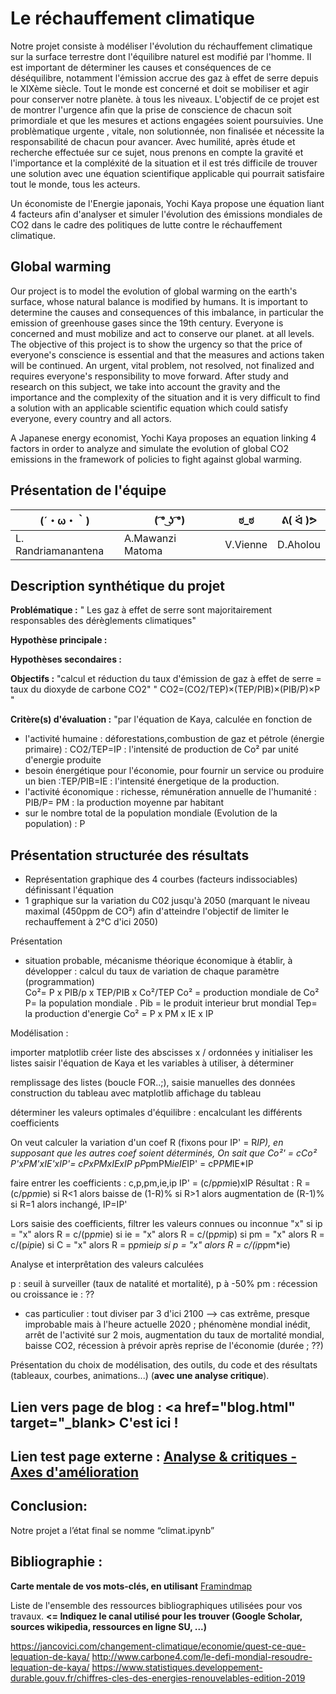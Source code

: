 # Le réchauffement climatique

Notre projet consiste à modéliser l'évolution du réchauffement climatique sur la surface terrestre dont l'équilibre naturel est modifié par l'homme. 
Il est important de déterminer les causes et conséquences de ce déséquilibre, notamment l'émission accrue des gaz à effet de serre depuis le XIXème siècle.
Tout le monde est concerné et doit se mobiliser et agir pour conserver notre planète. à tous les niveaux. 
L'objectif de ce projet est de montrer l'urgence afin que la prise de conscience de chacun soit primordiale et que les mesures  et actions engagées soient poursuivies.
Une problèmatique urgente , vitale, non solutionnée, non finalisée et nécessite la responsabilité de chacun pour avancer.
Avec humilité, après étude et recherche effectuée sur ce sujet, nous prenons en compte la gravité et l'importance et la compléxité de la situation et il est trés difficile de trouver une solution avec une équation scientifique applicable qui pourrait satisfaire tout le monde, tous les acteurs.

Un économiste de l'Energie japonais, Yochi Kaya propose une équation liant 4 facteurs afin d'analyser et simuler l'évolution des émissions mondiales de CO2 dans le cadre des politiques de lutte contre le réchauffement climatique.

## Global warming

Our project is to model the evolution of global warming on the earth's surface, whose natural balance is modified by humans. It is important to determine the causes and consequences of this imbalance, in particular the emission of greenhouse gases since the 19th century. 
Everyone is concerned and must mobilize and act to conserve our planet. at all levels. 
The objective of this project is to show the urgency so that the price of everyone's conscience is essential and that the measures and actions taken will be continued. An urgent, vital problem, not resolved, not finalized and requires everyone's responsibility to move forward.
After study and research on this subject, we take into account the gravity and the importance and the complexity of the situation and it is very difficult to find a solution with an applicable scientific equation which could satisfy everyone, every country and all actors.

A Japanese energy economist, Yochi Kaya proposes an equation linking 4 factors in order to analyze and simulate the evolution of global CO2 emissions in the framework of policies to fight against global warming.


## Présentation de l'équipe

|(´・ω・｀)| ( ͡° ͜ʖ ͡°) | ಠ_ಠ | ᕕ( ᐛ )ᕗ |
|-----|--|--|--|
| L. Randriamanantena| A.Mawanzi Matoma | V.Vienne  | D.Aholou  |


## Description synthétique du projet

**Problématique :** " Les gaz à effet de serre sont majoritairement responsables des dérèglements climatiques"

**Hypothèse principale :** 

**Hypothèses secondaires :** 

**Objectifs :** "calcul et réduction du taux d'émission de gaz à effet de serre = taux du dioxyde de carbone CO2"
                " CO2=(CO2/TEP)×(TEP/PIB)×(PIB/P)×P "

**Critère(s) d'évaluation :** "par l'équation de Kaya, calculée en fonction de 
- l'activité humaine : déforestations,combustion de gaz et pétrole (énergie primaire) : CO2/TEP=IP : l'intensité de production de Co² par unité d'energie produite
- besoin énergétique pour l'économie, pour fournir un service ou produire un bien :TEP/PIB=IE : l'intensité énergetique de la production.
- l'activité économique : richesse, rémunération annuelle de l'humanité : PIB/P= PM : la production moyenne par habitant
- sur le nombre total de la population mondiale (Evolution de la population) : P

## Présentation structurée des résultats

- Représentation graphique des 4 courbes (facteurs indissociables) définissant l'équation
- 1 graphique sur la variation du C02 jusqu'à 2050 (marquant le niveau maximal (450ppm de CO²) afin d'atteindre l'objectif de limiter le rechauffement à 2°C d'ici 2050)

Présentation 
- situation probable, mécanisme théorique économique à établir, à développer : calcul du taux de variation de chaque paramètre (programmation)                       
Co²= P x PIB/p x TEP/PIB x Co²/TEP
Co² = production mondiale de Co²
P= la population mondiale .
Pib = le produit interieur brut mondial
Tep= la production d'energie
Co² = P x PM x IE x IP

Modélisation :

importer matplotlib
créer liste des abscisses x / ordonnées y
initialiser les listes
saisir l'équation de Kaya et les variables à utiliser, à déterminer

remplissage des listes (boucle FOR..;), saisie manuelles des données
construction du tableau avec matplotlib
affichage du tableau

déterminer les valeurs optimales d'équilibre : encalculant les différents coefficients

On veut calculer la variation d'un coef R (fixons pour IP' = R*IP), en supposant que les autres coef soient déterminés, 
On sait que Co²' = cCo²
P'xPM'xIE'xIP'=  cPxPMxIExIP
pP*pmPM*ieIE*IP' = cP*PM*IE*IP

faire entrer les coefficients : c,p,pm,ie,ip
IP' = (c/p*pm*ie)xIP
Résultat : R = (c/p*pm*ie)
si R<1 alors baisse de (1-R)%
si R>1 alors augmentation de (R-1)%
si R=1 alors inchangé, IP=IP'

Lors saisie des coefficients, filtrer les valeurs connues ou inconnue "x"
si ip = "x" alors R = c/(p*pm*ie)
si ie = "x" alors R = c/(p*pm*ip)
si pm = "x" alors R = c/(p*ip*ie)
si C = "x" alors R = p*pm*ie*ip
si p = "x" alors R = c/(ip*pm*ie)

Analyse et interprêtation des valeurs calculées

p : seuil à surveiller (taux de natalité et mortalité), p à -50%
pm : récession ou croissance
ie : ??
- cas particulier : tout diviser par 3 d'ici 2100 --> cas extrême, presque improbable mais à l'heure actuelle 2020 ; phénomène mondial inédit, arrêt de l'activité sur 2 mois, augmentation du taux de mortalité mondial, baisse CO2, récession à prévoir après reprise de l'économie (durée ; ??)

Présentation du choix de modélisation, des outils, du code et des résultats (tableaux, courbes, animations...) (**avec une analyse critique**).

## Lien vers page de blog : <a href="blog.html" target="_blank> C'est ici ! </a>

## Lien test page externe : <a href="https://tanierandria98.wixsite.com/climat0/post/semaine-4-finalisation-du-dossier-analyse-et-critique-axes-d-am%C3%A9liorations" target="_blank"> Analyse & critiques - Axes d'amélioration </a>
## Conclusion:

Notre projet a l’état final se nomme “climat.ipynb”  

## Bibliographie :

**Carte mentale de vos mots-clés, en utilisant** <a href="https://framindmap.org/mindmaps/index.html" target="_blank">Framindmap </a> 

Liste de l'ensemble des ressources bibliographiques utilisées pour vos travaux. **<= Indiquez le canal utilisé pour les trouver (Google Scholar, sources wikipedia, ressources en ligne SU, ...)**

https://jancovici.com/changement-climatique/economie/quest-ce-que-lequation-de-kaya/
http://www.carbone4.com/le-defi-mondial-resoudre-lequation-de-kaya/
https://www.statistiques.developpement-durable.gouv.fr/chiffres-cles-des-energies-renouvelables-edition-2019
